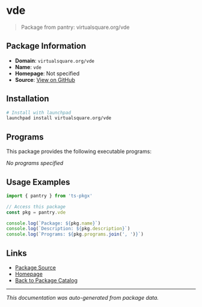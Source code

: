# vde

> Package from pantry: virtualsquare.org/vde

## Package Information

- **Domain**: `virtualsquare.org/vde`
- **Name**: `vde`
- **Homepage**: Not specified
- **Source**: [View on GitHub](https://github.com/pkgxdev/pantry/tree/main/projects/virtualsquare.org/vde/package.yml)

## Installation

```bash
# Install with launchpad
launchpad install virtualsquare.org/vde
```

## Programs

This package provides the following executable programs:

*No programs specified*

## Usage Examples

```typescript
import { pantry } from 'ts-pkgx'

// Access this package
const pkg = pantry.vde

console.log(`Package: ${pkg.name}`)
console.log(`Description: ${pkg.description}`)
console.log(`Programs: ${pkg.programs.join(', ')}`)
```

## Links

- [Package Source](https://github.com/pkgxdev/pantry/tree/main/projects/virtualsquare.org/vde/package.yml)
- [Homepage](#)
- [Back to Package Catalog](../../../package-catalog.md)

---

*This documentation was auto-generated from package data.*
